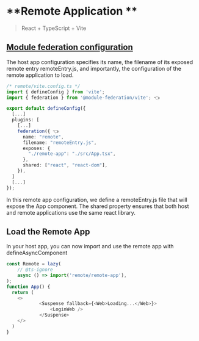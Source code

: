 # **Remote Application **

> React + TypeScript + Vite

## [Module federation configuration](https://module-federation.io/zh/configure/index.html)

The host app configuration specifies its name, the filename of its exposed remote entry remoteEntry.js, and importantly, the configuration of the remote application to load.

```typescript
/* remote/vite.config.ts */
import { defineConfig } from 'vite';
import { federation } from '@module-federation/vite'; 👈

export default defineConfig({
  [...]
  plugins: [
    [...] 
    federation({ 👈
      name: "remote",
      filename: "remoteEntry.js",
      exposes: {
        "./remote-app": "./src/App.tsx",
      },
      shared: ["react", "react-dom"],
    }),
  ]
  [...]
});
```
In this remote app configuration, we define a remoteEntry.js file that will expose the App component.
The shared property ensures that both host and remote applications use the same react library.

## Load the Remote App

In your host app, you can now import and use the remote app with defineAsyncComponent

```typescript
const Remote = lazy(
	// @ts-ignore
	async () => import('remote/remote-app'),
);
function App() {
  return (
    <>
			<Suspense fallback={<Web>Loading...</Web>}>
				<LoginWeb />
			</Suspense>
    </>
  )
}
```